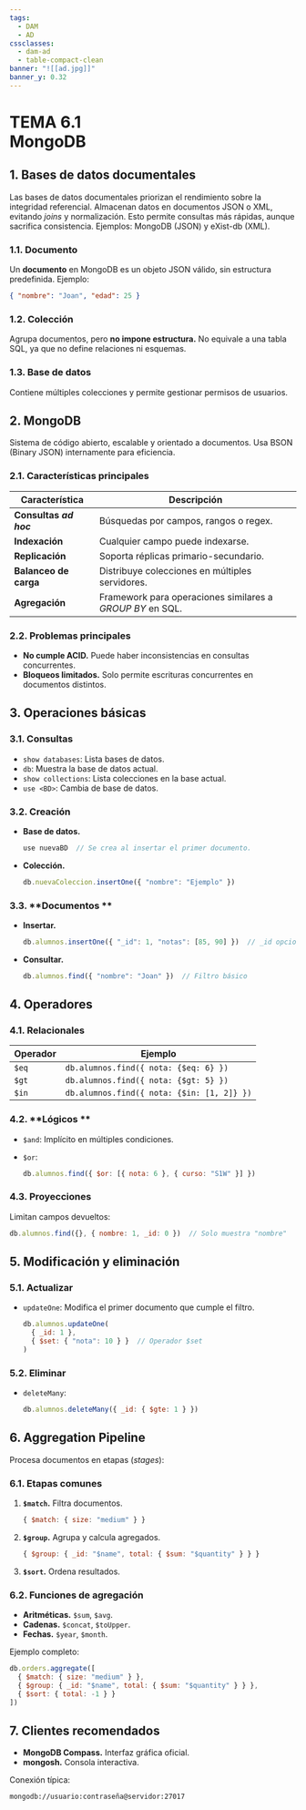 ```yaml
---
tags:
  - DAM
  - AD
cssclasses:
  - dam-ad
  - table-compact-clean
banner: "![[ad.jpg]]"
banner_y: 0.32
---
```


# **TEMA 6.1** <br>MongoDB  

## 1. Bases de datos documentales  

Las bases de datos documentales priorizan el rendimiento sobre la integridad referencial. Almacenan datos en documentos JSON o XML, evitando *joins* y normalización. Esto permite consultas más rápidas, aunque sacrifica consistencia. Ejemplos: MongoDB (JSON) y eXist-db (XML).  

### 1.1. **Documento**

Un **documento** en MongoDB es un objeto JSON válido, sin estructura predefinida. Ejemplo:  

```json
{ "nombre": "Joan", "edad": 25 }
```  

### 1.2. **Colección**

Agrupa documentos, pero **no impone estructura.** No equivale a una tabla SQL, ya que no define relaciones ni esquemas.  

### 1.3. **Base de datos**

Contiene múltiples colecciones y permite gestionar permisos de usuarios.  

## 2. MongoDB  

Sistema de código abierto, escalable y orientado a documentos. Usa BSON (Binary JSON) internamente para eficiencia.  

### 2.1. **Características principales**

| Característica          | Descripción                                                                 |  
|-------------------------|-----------------------------------------------------------------------------|  
| **Consultas *ad hoc***  | Búsquedas por campos, rangos o regex.                                       |  
| **Indexación**          | Cualquier campo puede indexarse.                                            |  
| **Replicación**         | Soporta réplicas primario-secundario.                                       |  
| **Balanceo de carga**   | Distribuye colecciones en múltiples servidores.                             |  
| **Agregación**          | Framework para operaciones similares a *GROUP BY* en SQL.                   |  

### 2.2. **Problemas principales**
- **No cumple ACID.** Puede haber inconsistencias en consultas concurrentes.  
- **Bloqueos limitados.** Solo permite escrituras concurrentes en documentos distintos.  

## 3. Operaciones básicas  

### 3.1. **Consultas**
- `show databases`: Lista bases de datos.  
- `db`: Muestra la base de datos actual.  
- `show collections`: Lista colecciones en la base actual.  
- `use <BD>`: Cambia de base de datos.  

### 3.2. **Creación**
- **Base de datos.**  

  ```javascript
  use nuevaBD  // Se crea al insertar el primer documento.
  ```  

- **Colección.**  

  ```javascript
  db.nuevaColeccion.insertOne({ "nombre": "Ejemplo" })
  ```  

### 3.3. **Documentos  **
- **Insertar.**  

  ```javascript
  db.alumnos.insertOne({ "_id": 1, "notas": [85, 90] })  // _id opcional
  ```  

- **Consultar.**  

  ```javascript
  db.alumnos.find({ "nombre": "Joan" })  // Filtro básico
  ```  

## 4. Operadores  

### 4.1. **Relacionales**

| Operador | Ejemplo                          |  
|----------|----------------------------------|  
| `$eq`    | `db.alumnos.find({ nota: {$eq: 6} })` |  
| `$gt`    | `db.alumnos.find({ nota: {$gt: 5} })` |  
| `$in`    | `db.alumnos.find({ nota: {$in: [1, 2]} })` |  

### 4.2. **Lógicos  **
- `$and`: Implícito en múltiples condiciones.  
- `$or`:  

  ```javascript
  db.alumnos.find({ $or: [{ nota: 6 }, { curso: "S1W" }] })
  ```  

### 4.3. **Proyecciones**

Limitan campos devueltos:  

```javascript
db.alumnos.find({}, { nombre: 1, _id: 0 })  // Solo muestra "nombre"
```  

## 5. Modificación y eliminación  

### 5.1. **Actualizar**
- `updateOne`: Modifica el primer documento que cumple el filtro.  

  ```javascript
  db.alumnos.updateOne(
    { _id: 1 },
    { $set: { "nota": 10 } }  // Operador $set
  )
  ```  

### 5.2. **Eliminar**
- `deleteMany`:  

  ```javascript
  db.alumnos.deleteMany({ _id: { $gte: 1 } })
  ```  

## 6. Aggregation Pipeline  

Procesa documentos en etapas (*stages*):  

### 6.1. **Etapas comunes**
1. **`$match`.** Filtra documentos.  

   ```javascript
   { $match: { size: "medium" } }
   ```  

2. **`$group`.** Agrupa y calcula agregados.  

   ```javascript
   { $group: { _id: "$name", total: { $sum: "$quantity" } } }
   ```  

3. **`$sort`.** Ordena resultados.  

### 6.2. **Funciones de agregación**
- **Aritméticas.** `$sum`, `$avg`.  
- **Cadenas.** `$concat`, `$toUpper`.  
- **Fechas.** `$year`, `$month`.  

Ejemplo completo:  

```javascript
db.orders.aggregate([
  { $match: { size: "medium" } },
  { $group: { _id: "$name", total: { $sum: "$quantity" } } },
  { $sort: { total: -1 } }
])
```  

## 7. Clientes recomendados  
- **MongoDB Compass.** Interfaz gráfica oficial.  
- **mongosh.** Consola interactiva.  

Conexión típica:  

```plaintext
mongodb://usuario:contraseña@servidor:27017
```
